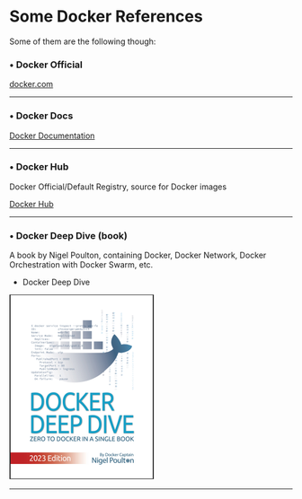 
# Some Docker References

Some of them are the following though:

### • Docker Official

[docker.com](https://www.docker.com/)

---

### • Docker Docs

[Docker Documentation](https://docs.docker.com/)

---

### • Docker Hub

Docker Official/Default Registry, source for Docker images

[Docker Hub](https://www.docker.com/products/docker-hub/)

---

### • Docker Deep Dive (book)

A book by Nigel Poulton, containing Docker, Docker Network, Docker Orchestration with Docker Swarm, etc.

* Docker Deep Dive

![Docker Deep Dive](image/somedockerreferences/dockerdeepdive.png)

---


